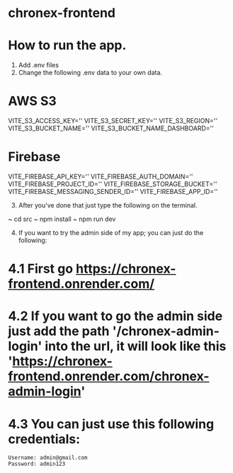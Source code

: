 # chronex-frontend

# How to run the app.

1. Add .env files
2. Change the following .env data to your own data.

# AWS S3
VITE_S3_ACCESS_KEY=''
VITE_S3_SECRET_KEY=''
VITE_S3_REGION=''
VITE_S3_BUCKET_NAME=''
VITE_S3_BUCKET_NAME_DASHBOARD=''

# Firebase
VITE_FIREBASE_API_KEY=''
VITE_FIREBASE_AUTH_DOMAIN=''
VITE_FIREBASE_PROJECT_ID=''
VITE_FIREBASE_STORAGE_BUCKET=''
VITE_FIREBASE_MESSAGING_SENDER_ID=''
VITE_FIREBASE_APP_ID=''

3.  After you've done that just type the following on  the terminal.

~ cd src
~ npm install
~ npm run dev

4. If you want to try the admin side of my app; you can just do the following:

 # 4.1 First go https://chronex-frontend.onrender.com/

 # 4.2 If you want to go the admin side just add the path '/chronex-admin-login' into the url, it will look like this 'https://chronex-frontend.onrender.com/chronex-admin-login'

 # 4.3 You can just use this following credentials:

    Username: admin@gmail.com
    Password: admin123

